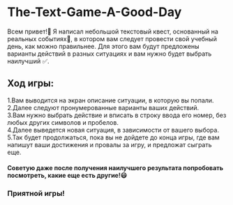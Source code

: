 # The-Text-Game-A-Good-Day
Всем привет!👋 Я написал небольшой текстовый квест, основанный на реальных событиях👀, в котором вам следует провести свой учебный день, как можно правильнее. Для этого вам будут предложены варианты действий в разных ситуациях и вам нужно будет выбрать наилучший ✅.

## Ход игры:
1.Вам выводится на экран описание ситуации, в которую вы попали.                                                                                           
2.Далее следуют пронумерованные варианты ваших действий.                                                                                                   
3.Вам нужно выбрать действие и вписать в строку ввода его номер, без любых других символов и пробелов.                                                     
4.Далее выведется новая ситуация, в зависимости от вашего выбора.                                                                                          
5.Так будет продолжаться, пока вы не дойдете до конца игры, где вам напишут ваши достижения и провалы за игру, и предложат сыграть еще.

#### Советую даже после получения наилучшего результата попробовать посмотреть, какие еще есть другие!😃
### Приятной игры!
